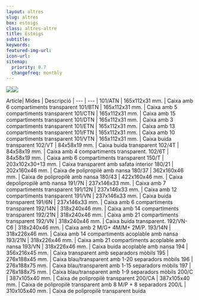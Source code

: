 ```yaml
---
layout: altres
slug: altres
box: estoigs
class: altres-altre
title: Estoigs
subtitle:
keywords: 
featured-img-url:
icon-url: 
sitemap:
  priority: 0.7
  changefreq: monthly
--- 
```


 	
<p class="text-center"><img src="{{ site.base_url }}/assets/img/01-thumbnail-box-fort-altres-estoigs-101-perline.jpg"><img src="{{ site.base_url }}/assets/img/01-thumbnail-box-fort-altres-estoigs-180-43-blau.jpg"></p>
 
 Article| Mides | Descripció | 
--- | --- |
101/ATN | 165x112x31 mm. | Caixa amb 6 compartiments transparent
101/BTN | 165x112x31 mm. | Caixa amb 5 compartiments transparent
101/CTN | 165x112x31 mm. | Caixa amb 15 compartiments transparent
101/DTN | 165x112x31 mm. | Caixa amb 3 compartiments transparent
101/ETN | 165x112x31 mm. | Caixa amb 13 compartiments transparent
101/FTN | 165x112x31 mm. | Caixa amb 10 compartiments transparent
101/VTN | 165x112x31 mm. | Caixa buida transparent
102/VT | 84x58x19 mm. | Caixa buida transparent
102/4T | 84x58x19 mm. | Caixa amb 4 compartiments transparent.
102/6T | 84x58x19 mm. | Caixa amb 6 compartiments transparent
150/T | 203x102x30+13 mm. | Caixa transparent amb safata interior
180/21 | 202x160x46 mm. | Caixa de polipropilè amb nansa
180/37 | 362x160x46 mm. | Caixa de polipropilè amb nansa
180/43 | 422x160x46 mm. | Caixa depolipropilè amb nansa
191/7N | 237x146x33 mm. | Caixa amb 7 compartiments transparent
191/12N | 237x146x33 mm. | Caixa amb 12 compartiments transparent
191/VN | 237x146x33 mm. | Caixa buida transparent
191/6N | 237x146x33 mm. | Caixa amb 6 compartiments transparent
192/14N | 318x240x46 mm. | Caixa amb 14 compartiments transparent
192/21N | 318x240x46 mm. | Caixa amb 21 compartiments transparent
192/VN | 318x240x46 mm. | Caixa buida transparent.
192/VN-C6 | 318x240x46 mm. | Caixa amb 2 M/G+ 4M/M+ 2M/P.
193/14N | 318x226x46 mm. | Caixa amb 14 compartiments acoplable amb nansa
193/21N | 318x226x46 mm. | Caixa amb 21 compartiments acoplable amb nansa
193/VN | 318x226x46 mm. | Caixa buida acoplable amb nansa
194 | 356x216x45 mm. | Caixa transparent amb separadors mòbils
195 | 276x188x45 mm. | Caixa blau/transparent amb 1-20 separadors mòbils
196 | 276x188x75 mm. | Caixa blau/transparent amb 1-15 separadors mòbils
197 | 276x188x75 mm. | Caixa blau/transparent amb 1-9 separadors mòbils
200/C | 387x105x40 mm. | Caixa de polipropilè transparent
200/CA | 387x105x40 mm. | Caixa de polipropilè transparent amb 8 M/P + 8 separadors
200/L | 310x105x40 mm. | Caixa de polipropilè transparent buida
